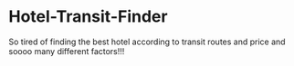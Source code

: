 # Hotel-Transit-Finder
So tired of finding the best hotel according to transit routes and price and soooo many different factors!!!
